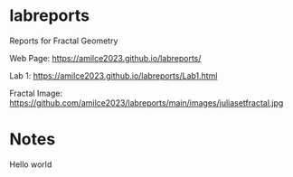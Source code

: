 # labreports
Reports for Fractal Geometry

Web Page: https://amilce2023.github.io/labreports/

Lab 1: https://amilce2023.github.io/labreports/Lab1.html

Fractal Image: https://github.com/amilce2023/labreports/main/images/juliasetfractal.jpg

# Notes

Hello world
